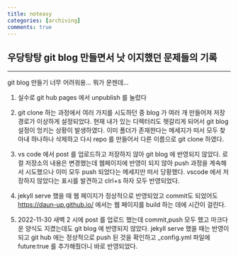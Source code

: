 ```yaml
---
title: noteasy
categories: [archiving]
comments: true
---
```

## 우당탕탕 git blog 만들면서 낫 이지했던 문제들의 기록
---
git blog 만들기 너무 어려워용...
뭐가 문젠데...

1. 실수로 git hub pages 에서 unpublish 를 눌렀다

2. git clone 하는 과정에서 여러 가지를 시도하던 중 blog 가 여러 개 만들어져 저장 경로가 이상하게 설정되었다. 현재 내가 있는 디렉터리도 헷갈리게 되어서 git blog 설정이 엉키는 상황이 발생하였다. 이미 폴더가 존재한다는 메세지가 떠서 모두 찾아내 하나하나 삭제하고 다시 repo 를 만들어서 다른 이름으로 git clone 하였다.

3. vs code 에서 post 를 업로드하고 저장하지 않아 git blog 에 반영되지 않았다. 로컬 저장소의 내용은 변경했는데 웹페이지에 반영이 되지 않아 push 과정을 계속해서 시도했으나 이미 모두 push 되었다는 메세지만 떠서 당황했다. vscode 에서 저장하지 않았다는 표시를 발견하고 clrl+s 하자 모두 반영되었다.

4. jekyll serve 했을 때 웹 페이지가 정상적으로 반영되었고 commit도 되었어도 https://daun-up.github.io/ 에서는 웹 페이지를 build 하는 데에 시간이 걸린다.

5. 2022-11-30 새벽 2 시에 post 를 업로드 했는데 commit,push 모두 했고 마크다운 양식도 지켰는데도 git blog 에 반영되지 않았다. jekyll serve 했을 때는 반영이 되고 git hub 에는 정상적으로 push 된 것을 확인하고 _config.yml 파일에 future:true 를 추가해줬더니 바로 반영되었다.

